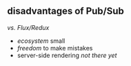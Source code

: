 ## disadvantages of Pub/Sub

*vs. Flux/Redux*

- *ecosystem* small
- *freedom* to make mistakes
- server-side rendering *not there yet*
